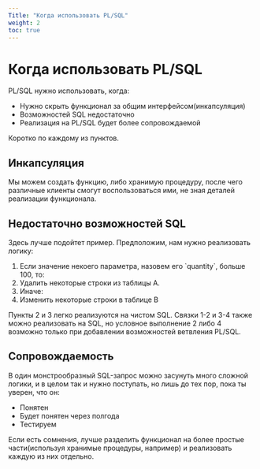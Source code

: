 ```yaml
---
Title: "Когда использовать PL/SQL"
weight: 2
toc: true
---
```


# Когда использовать PL/SQL

PL/SQL нужно использовать, когда:

-   Нужно скрыть функционал за общим интерфейсом(инкапсуляция)
-   Возможностей SQL недостаточно
-   Реализация на PL/SQL будет более сопровождаемой

Коротко по каждому из пунктов.

## Инкапсуляция

Мы можем создать функцию, либо хранимую процедуру, после чего различные
клиенты смогут воспользоваться ими, не зная деталей реализации
функционала.

## Недостаточно возможностей SQL

Здесь лучше подойтет пример. Предположим, нам нужно реализовать логику:

1.  Если значение некоего параметра, назовем его \`quantity\`, больше
    100, то:
2.  Удалить некоторые строки из таблицы A.
3.  Иначе:
4.  Изменить некоторые строки в таблице B

Пункты 2 и 3 легко реализуются на чистом SQL. Связки 1-2 и 3-4 также
можно реализовать на SQL, но условное выполнение 2 либо 4 возможно
только при добавлении возможностей ветвления PL/SQL.

## Сопровождаемость

В один монстрообразный SQL-запрос можно засунуть много сложной логики, и
в целом так и нужно поступать, но лишь до тех пор, пока ты уверен, что
он:

-   Понятен
-   Будет понятен через полгода
-   Тестируем

Если есть сомнения, лучше разделить функционал на более простые
части(используя хранимые процедуры, например) и реализовать каждую из
них отдельно.
